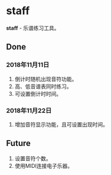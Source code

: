 # staff

**staff** - 乐谱练习工具。

## Done

### 2018年11月11日

1. 倒计时随机出现音符功能。
2. 高、低音谱表同时练习。
3. 可设置倒计时时间。

### 2018年11月22日

1. 增加音符显示功能，且可设置出现时间。

## Future

1. 设置音符个数。
2. 使用MIDI连接电子乐器。
